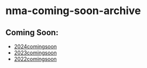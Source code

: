# nma-coming-soon-archive

## Coming Soon:
- [2024comingsoon](https://johndoenma.github.io/nma-coming-soon-archive/2024-comingsoon/index.html)
- [2023comingsoon](https://johndoenma.github.io/nma-coming-soon-archive/2023-comingsoon/index.html)
- [2022comingsoon](https://johndoenma.github.io/nma-coming-soon-archive/2022-comingsoon/index.html)
